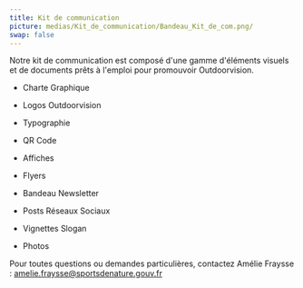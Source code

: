 ```yaml
---
title: Kit de communication
picture: medias/Kit_de_communication/Bandeau_Kit_de_com.png/
swap: false
---
```


Notre kit de communication est composé d'une gamme d'éléments visuels et de documents prêts à l'emploi pour promouvoir Outdoorvision.


- Charte Graphique

- Logos Outdoorvision

- Typographie

- QR Code

- Affiches

- Flyers

- Bandeau Newsletter

- Posts Réseaux Sociaux

- Vignettes Slogan

- Photos

Pour toutes questions ou demandes particulières, contactez Amélie Fraysse : amelie.fraysse@sportsdenature.gouv.fr





